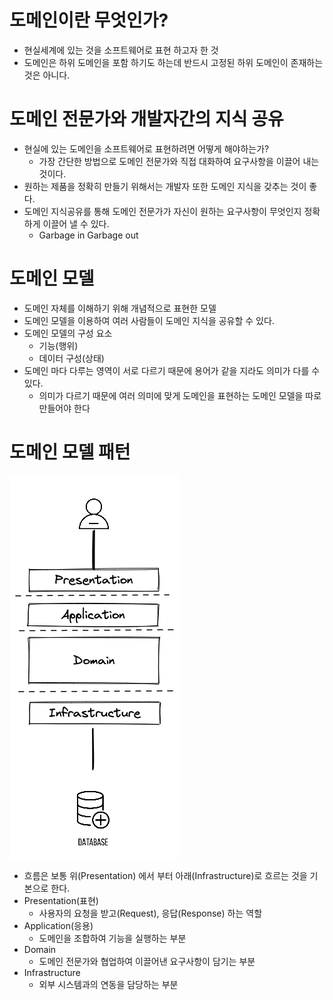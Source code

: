 # 도메인이란 무엇인가?
 - 현실세계에 있는 것을 소프트웨어로 표현 하고자 한 것
 - 도메인은 하위 도메인을 포함 하기도 하는데 반드시 고정된 하위 도메인이 존재하는 것은 아니다.

# 도메인 전문가와 개발자간의 지식 공유
 - 현실에 있는 도메인을 소프트웨어로 표현하려면 어떻게 해야하는가?
   - 가장 간단한 방법으로 도메인 전문가와 직접 대화하여 요구사항을 이끌어 내는 것이다.
 - 원하는 제품을 정확히 만들기 위해서는 개발자 또한 도메인 지식을 갖추는 것이 좋다.
 - 도메인 지식공유를 통해 도메인 전문가가 자신이 원하는 요구사항이 무엇인지 정확하게 이끌어 낼 수 있다.
   - Garbage in Garbage out

# 도메인 모델
 - 도메인 자체를 이해하기 위해 개념적으로 표현한 모델
 - 도메인 모델을 이용하여 여러 사람들이 도메인 지식을 공유할 수 있다.
 - 도메인 모델의 구성 요소
   - 기능(행위)
   - 데이터 구성(상태)
 - 도메인 마다 다루는 영역이 서로 다르기 때문에 용어가 같을 지라도 의미가 다를 수 있다.
   - 의미가 다르기 때문에 여러 의미에 맞게 도메인을 표현하는 도메인 모델을 따로 만들어야 한다

# 도메인 모델 패턴
  ![](../sjhello/image/chapter01/chapter01-architecture.png)
 - 흐름은 보통 위(Presentation) 에서 부터 아래(Infrastructure)로 흐르는 것을 기본으로 한다.
 - Presentation(표현)
   - 사용자의 요청을 받고(Request), 응답(Response) 하는 역할
 - Application(응용)
   - 도메인을 조합하여 기능을 실행하는 부분
 - Domain
   - 도메인 전문가와 협업하여 이끌어낸 요구사항이 담기는 부분
 - Infrastructure
   - 외부 시스템과의 연동을 담당하는 부분

